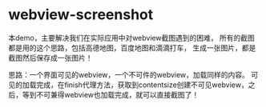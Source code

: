 # webview-screenshot
本demo，主要解决我们在实际应用中对webview截图遇到的困难，
所有的截图都是用的这个思路，包括高德地图，百度地图和滴滴打车，
生成一张图片，都是截图然后保存成一张图片！

思路：一个界面可见的webview，一个不可件的webview，加载同样的内容。
可见的加载完成，在finish代理方法，获取到contentsize创建不可见webview，之后，等到不可兼得webview也加载完成，就可以直接截图了！
